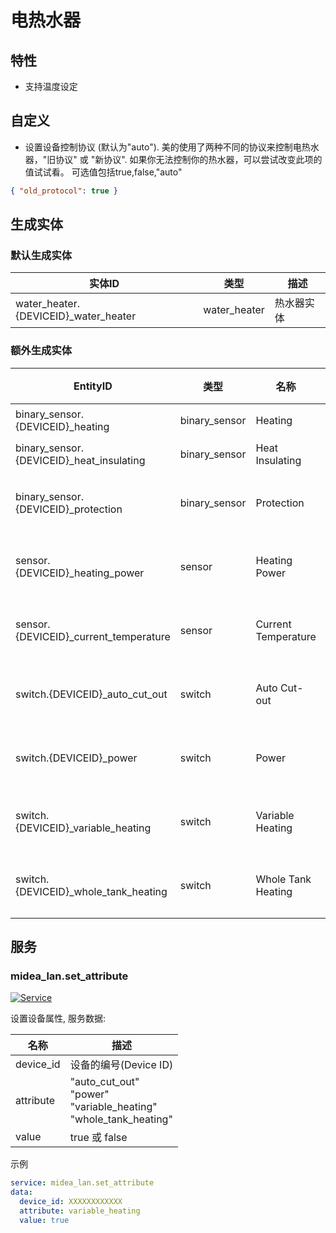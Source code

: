 # 电热水器

## 特性

- 支持温度设定

## 自定义

- 设置设备控制协议 (默认为"auto").
  美的使用了两种不同的协议来控制电热水器，"旧协议" 或 "新协议".
  如果你无法控制你的热水器，可以尝试改变此项的值试试看。
  可选值包括true,false,"auto"

```json
{ "old_protocol": true }
```

## 生成实体

### 默认生成实体

| 实体ID                                | 类型         | 描述       |
| ------------------------------------- | ------------ | ---------- |
| water_heater.{DEVICEID}\_water_heater | water_heater | 热水器实体 |

### 额外生成实体

| EntityID                                  | 类型          | 名称                | 描述     |
| ----------------------------------------- | ------------- | ------------------- | -------- |
| binary_sensor.{DEVICEID}\_heating         | binary_sensor | Heating             | 加热     |
| binary_sensor.{DEVICEID}\_heat_insulating | binary_sensor | Heat Insulating     | 保温     |
| binary_sensor.{DEVICEID}\_protection      | binary_sensor | Protection          | 安全防护 |
| sensor.{DEVICEID}\_heating_power          | sensor        | Heating Power       | 加热功率 |
| sensor.{DEVICEID}\_current_temperature    | sensor        | Current Temperature | 当前温度 |
| switch.{DEVICEID}\_auto_cut_out           | switch        | Auto Cut-out        | 出水断电 |
| switch.{DEVICEID}\_power                  | switch        | Power               | 电源开关 |
| switch.{DEVICEID}\_variable_heating       | switch        | Variable Heating    | 变频加热 |
| switch.{DEVICEID}\_whole_tank_heating     | switch        | Whole Tank Heating  | 全胆速热 |

## 服务

### midea_lan.set_attribute

[![Service](https://my.home-assistant.io/badges/developer_call_service.svg)](https://my.home-assistant.io/redirect/developer_call_service/?service=midea_lan.set_attribute)

设置设备属性, 服务数据:

| 名称      | 描述                                                                         |
| --------- | ---------------------------------------------------------------------------- |
| device_id | 设备的编号(Device ID)                                                        |
| attribute | "auto_cut_out"<br />"power"<br />"variable_heating"<br/>"whole_tank_heating" |
| value     | true 或 false                                                                |

示例

```yaml
service: midea_lan.set_attribute
data:
  device_id: XXXXXXXXXXXX
  attribute: variable_heating
  value: true
```
